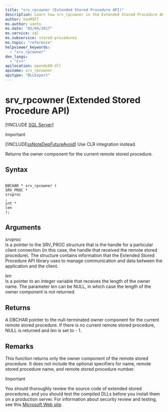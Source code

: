 ```yaml
---
title: "srv_rpcowner (Extended Stored Procedure API)"
description: Learn how srv_rpcowner in the Extended Stored Procedure API returns the owner component for the current remote stored procedure.
author: VanMSFT
ms.author: vanto
ms.date: "03/04/2017"
ms.service: sql
ms.subservice: stored-procedures
ms.topic: "reference"
helpviewer_keywords:
  - "srv_rpcowner"
dev_langs:
  - "C++"
apilocation: opends60.dll
apiname: srv_rpcowner
apitype: "DLLExport"
---
```

# srv_rpcowner (Extended Stored Procedure API)
 [!INCLUDE [SQL Server](../../includes/applies-to-version/sqlserver.md)]
    
> [!IMPORTANT]  
>  [!INCLUDE[ssNoteDepFutureAvoid](../../includes/ssnotedepfutureavoid-md.md)] Use CLR integration instead.  
  
 Returns the owner component for the current remote stored procedure.  
  
## Syntax  
  
```  
  
DBCHAR * srv_rpcowner (  
SRV_PROC *  
srvproc  
,  
int *  
len   
);  
```  
  
## Arguments  
 *srvproc*  
 Is a pointer to the SRV_PROC structure that is the handle for a particular client connection (in this case, the handle that received the remote stored procedure). The structure contains information that the Extended Stored Procedure API library uses to manage communication and data between the application and the client.  
  
 *len*  
 Is a pointer to an integer variable that receives the length of the owner name. The parameter *len* can be NULL, in which case the length of the owner component is not returned.  
  
## Returns  
 A DBCHAR pointer to the null-terminated owner component for the current remote stored procedure. If there is no current remote stored procedure, NULL is returned and *len* is set to - 1.  
  
## Remarks  
 This function returns only the owner component of the remote stored procedure. It does not include the optional specifiers for name, remote stored procedure name, and remote stored procedure number.  
  
> [!IMPORTANT]  
>  You should thoroughly review the source code of extended stored procedures, and you should test the compiled DLLs before you install them on a production server. For information about security review and testing, see this [Microsoft Web site](https://go.microsoft.com/fwlink/?LinkID=54761&amp;clcid=0x409https://msdn.microsoft.com/security/).  
  
  
